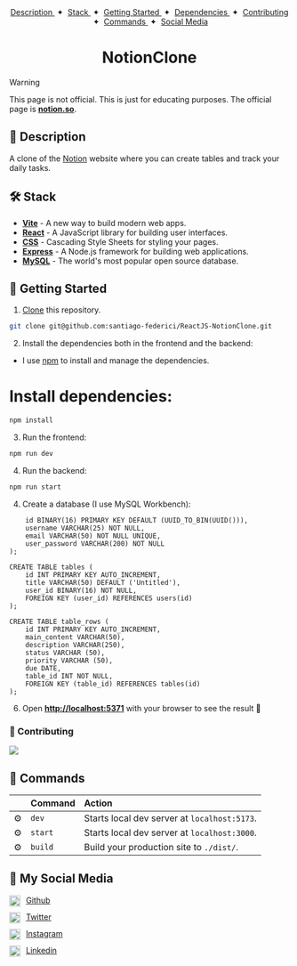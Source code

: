 <div align="center">
    <a href="#-description" target="_blank">
        Description
    </a>
    <span>&nbsp;✦&nbsp;</span>
    <a href="#-stack">
        Stack
    </a>
    <span>&nbsp;✦&nbsp;</span>
    <a href="#--getting-started">
        Getting Started
    </a>
    <span>&nbsp;✦&nbsp;</span>
    <a href="#-dependencies">
        Dependencies
    </a>
    <span>&nbsp;✦&nbsp;</span>
    <a href="#-contributing">
        Contributing
    </a>
    <span>&nbsp;✦&nbsp;</span>
    <a href="#-commands">
        Commands
    </a>
    <span>&nbsp;✦&nbsp;</span>
    <a href="#-social-media">
        Social Media
    </a>
</div>

<h1 align="center">
  NotionClone
</h1>

> [!WARNING]
> This page is not official. This is just for educating purposes. The official page is [**notion.so**](https://notion.so/).

<div id="-description"></div>

## 📝 Description

A clone of the [Notion](https://notion.so/) website where you can create tables and track your daily tasks.

<div id="-stack"></div>

## 🛠️ Stack

- [**Vite**](https://https://vitejs.dev/) - A new way to build modern web apps.
- [**React**](https://react.dev/) - A JavaScript library for building user interfaces.
- [**CSS**](https://developer.mozilla.org/en-US/docs/Web/CSS) - Cascading Style Sheets for styling your pages.
- [**Express**](https://expressjs.com/) - A Node.js framework for building web applications.
- [**MySQL**](https://www.mysql.com/) - The world's most popular open source database.

<div id="-getting-started"></div>


## 🚀 Getting Started

1. [Clone](https://github.com/santiago-federici/ReactJS-NotionClone.git) this repository.

```bash
git clone git@github.com:santiago-federici/ReactJS-NotionClone.git
```

2. Install the dependencies both in the frontend and the backend:

- I use [npm](https://www.npmjs.com/) to install and manage the dependencies.

<div id="-dependencies"></div>

# Install dependencies:
```bash
npm install
```

3. Run the frontend:

```bash
npm run dev
```

4. Run the backend:

```bash
npm run start
```

4. Create a database (I use MySQL Workbench):

```sqCREATE TABLE users (
	id BINARY(16) PRIMARY KEY DEFAULT (UUID_TO_BIN(UUID())),
    username VARCHAR(25) NOT NULL,
    email VARCHAR(50) NOT NULL UNIQUE,
    user_password VARCHAR(200) NOT NULL
);

CREATE TABLE tables (
	id INT PRIMARY KEY AUTO_INCREMENT,
    title VARCHAR(50) DEFAULT ('Untitled'),
    user_id BINARY(16) NOT NULL,
    FOREIGN KEY (user_id) REFERENCES users(id)
);

CREATE TABLE table_rows (
	id INT PRIMARY KEY AUTO_INCREMENT,
    main_content VARCHAR(50),
    description VARCHAR(250),
    status VARCHAR (50),
    priority VARCHAR (50),
    due DATE,
    table_id INT NOT NULL,
    FOREIGN KEY (table_id) REFERENCES tables(id)
);
```

6. Open [**http://localhost:5371**](http://localhost:5371/) with your browser to see the result 🚀

<div id="-contributing"></div>

### 🤝 Contributing

<a href="https://github.com/santiago-federici/ReactJS-NotionClone/graphs/contributors">
  <img src="https://contrib.rocks/image?repo=santiago-federici/ReactJS-NotionClone" />
</a>

<div id="-commands"></div>

## 🧞 Commands

|     | Command          | Action                                        |
| :-- | :--------------- | :-------------------------------------------- |
| ⚙️  | `dev`            | Starts local dev server at `localhost:5173`.  |
| ⚙️  | `start`          | Starts local dev server at `localhost:3000`.  |
| ⚙️  | `build`          | Build your production site to `./dist/`.      |


<div id="-social-media"></div>

## 📲 My Social Media

<div style='display: grid; gap: 10px;'>
  <div style='display: flex; gap: 10px;'>
    <img src='https://cdn.jsdelivr.net/npm/simple-icons@3.0.1/icons/github.svg' height="20px" width="20px" align="center" />
    <a href="https://github.com/santiago-federici">Github</a>
  </div>
  <div style='display: flex; gap: 10px;'>
  <img src='https://cdn.jsdelivr.net/npm/simple-icons@3.0.1/icons/twitter.svg' height="20px" width="20px" align="center" />
  <a href="https://github.com/santiago-federici">Twitter</a>
  </div>
  <div style='display: flex; gap: 10px;'>
    <img src='https://cdn.jsdelivr.net/npm/simple-icons@3.0.1/icons/instagram.svg' height="20px" width="20px" align="center" />
    <a href="https://github.com/santiago-federici">Instagram</a>
  </div>
  <div style='display: flex; gap: 10px;'>
    <img src='https://cdn.jsdelivr.net/npm/simple-icons@3.0.1/icons/linkedin.svg' height="20px" width="20px" align="center" />
    <a href="https://github.com/santiago-federici">Linkedin</a>
  </div>
</div>